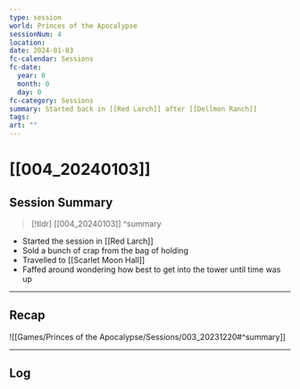 ```yaml
---
type: session
world: Princes of the Apocalypse
sessionNum: 4
location: 
date: 2024-01-03
fc-calendar: Sessions
fc-date:
  year: 0
  month: 0
  day: 0
fc-category: Sessions
summary: Started back in [[Red Larch]] after [[Dellmon Ranch]]
tags: 
art: ""
---
```

# [[004_20240103]]

## Session Summary

 > [!tldr] [[004_20240103]]
>  ^summary
- Started the session in [[Red Larch]]
- Sold a bunch of crap from the bag of holding
- Travelled to [[Scarlet Moon Hall]]
- Faffed around wondering how best to get into the tower until time was up
---

## Recap

![[Games/Princes of the Apocalypse/Sessions/003_20231220#^summary]]


---

## Log

